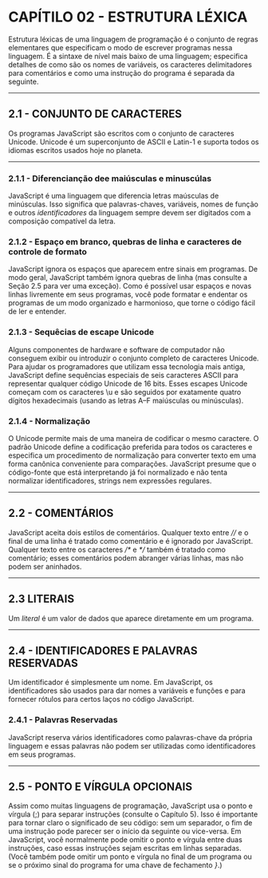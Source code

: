 # CAPÍTILO 02 - ESTRUTURA LÉXICA

Estrutura léxicas de uma linguagem de programação é o conjunto de regras elementares que especificam o modo de escrever programas nessa linguagem. É a sintaxe de nível mais baixo de uma linguagem; especifica detalhes de como são os nomes de variáveis, os caracteres delimitadores para comentários e como uma instrução do programa é separada da seguinte.

---

## 2.1 - CONJUNTO DE CARACTERES

Os programas JavaScript são escritos com o conjunto de caracteres Unicode. Unicode é um superconjunto de ASCII e Latin-1 e suporta todos os idiomas escritos usados hoje no planeta.

---

### 2.1.1 - Diferencianção dee maiúsculas e minuscúlas

JavaScript é uma linguagem que diferencia letras maúsculas de minúsculas. Isso significa que palavras-chaves, variáveis, nomes de função e outros _identificadores_ da linguagem sempre devem ser digitados com a composição compatível da letra.

### 2.1.2 - Espaço em branco, quebras de linha e caracteres de controle de formato

JavaScript ignora os espaços que aparecem entre sinais em programas. De modo geral, JavaScript também ignora quebras de linha (mas consulte a Seção 2.5 para ver uma exceção). Como é possível usar espaços e novas linhas livremente em seus programas, você pode formatar e endentar os programas de um modo organizado e harmonioso, que torne o código fácil de ler e entender.

### 2.1.3 - Sequêcias de escape Unicode

Alguns componentes de hardware e software de computador não conseguem exibir ou introduzir o conjunto completo de caracteres Unicode. Para ajudar os programadores que utilizam essa tecnologia mais antiga, JavaScript define sequências especiais de seis caracteres ASCII para representar qualquer código Unicode de 16 bits. Esses escapes Unicode começam com os caracteres \u e são seguidos por exatamente quatro dígitos hexadecimais (usando as letras A–F maiúsculas ou minúsculas).

### 2.1.4 - Normalização

O Unicode permite mais de uma maneira de codificar o mesmo caractere. O padrão Unicode define a codificação preferida para todos os caracteres e especifica um procedimento de normalização para converter texto em uma forma canônica conveniente para comparações. JavaScript presume que o código-fonte que está interpretando já foi normalizado e não tenta normalizar identificadores, strings nem expressões regulares.

---

## 2.2 - COMENTÁRIOS

JavaScript aceita dois estilos de comentários. Qualquer texto entre _//_ e o final de uma linha é tratado como comentário e é ignorado por JavaScript. Qualquer texto entre os caracteres _/\*_ e _\*/_ também é tratado como comentário; esses comentários podem abranger várias linhas, mas não podem ser aninhados.

---

## 2.3 LITERAIS

Um _literal_ é um valor de dados que aparece diretamente em um programa.

---

## 2.4 - IDENTIFICADORES E PALAVRAS RESERVADAS

Um identificador é simplesmente um nome. Em JavaScript, os identificadores são usados para dar nomes a variáveis e funções e para fornecer rótulos para certos laços no código JavaScript.

### 2.4.1 - Palavras Reservadas

JavaScript reserva vários identificadores como palavras-chave da própria linguagem e essas palavras não podem ser utilizadas como identificadores em seus programas.

---

## 2.5 - PONTO E VÍRGULA OPCIONAIS

Assim como muitas linguagens de programação, JavaScript usa o ponto e vírgula (;) para separar instruções (consulte o Capítulo 5). Isso é importante para tornar claro o significado de seu código: sem um separador, o fim de uma instrução pode parecer ser o início da seguinte ou vice-versa. Em JavaScript, você normalmente pode omitir o ponto e vírgula entre duas instruções, caso essas instruções sejam escritas em linhas separadas. (Você também pode omitir um ponto e vírgula no final de um programa ou se o próximo sinal do programa for uma chave de fechamento _}_.)

